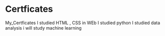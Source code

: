 # Certficates
My_Certficates
I studied HTML , CSS in WEb 
I studied python
I studied data analysis 
i will study machine learning
